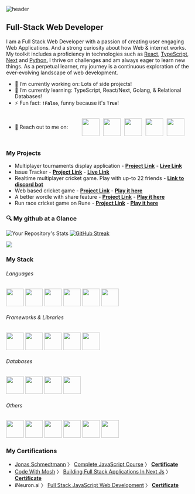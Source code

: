 ![header](https://capsule-render.vercel.app/api?type=waving&color=0:FFEBB7,100:0081B4&text=Hi%20There!%20I%27m%20Samir!%F0%9F%91%8B&animation=twinkling&fontSize=50)

Full-Stack Web Developer
-----------------------

I am a Full Stack Web Developer with a passion of creating user engaging Web Applications. And a strong curiosity about how Web & internet works. My toolkit includes a proficiency in technologies such as [React](https://reactjs.org/), [TypeScript](https://www.typescriptlang.org/), [Next](https://nextjs.org/) and [Python.](https://www.python.org/)
I thrive on challenges and am always eager to learn new things. As a perpetual learner, my journey is a continuous exploration of the ever-evolving landscape of web development.


- 🔭 I’m currently working on: Lots of side projects!
- 🌱 I’m currently learning: TypeScript, React/Next, Golang, & Relational Databases!
- ⚡ Fun fact: **`!False`**, funny because it's **`True`**!

<div style="display:flex; align-items:center;">
<p>

- 💬 Reach out to me on:
</p>

<p style="display:flex; align-items:center; justify-content:space-between; gap:10px;">
&emsp;&emsp;
<a href="https://www.linkedin.com/in/samir-mishra-497284137/">
<img src="https://cdn.jsdelivr.net/gh/devicons/devicon/icons/linkedin/linkedin-original.svg" style="width:48px;height:auto;" />
</a>

<a href="https://discord.com/users/278094147901194242">
<img src="https://assets-global.website-files.com/6257adef93867e50d84d30e2/636e0a69f118df70ad7828d4_icon_clyde_blurple_RGB.svg" style="width:48px;height:auto;" />
</a>

<a href="https://samirmishra27.hashnode.dev/">
<img src="https://cdn.hashnode.com/res/hashnode/image/upload/v1611902473383/CDyAuTy75.png?auto=compress" style="width:48px;height:auto;" />
</a>

<a href="https://leetcode.com/SamirMishra27/">
<img src="https://upload.wikimedia.org/wikipedia/commons/1/19/LeetCode_logo_black.png?20191202080835" style="width:48px;height:auto;" />
</a>

<a href="https://dev.to/samirmishra27/">
<img src="https://dev-to-uploads.s3.amazonaws.com/uploads/logos/resized_logo_UQww2soKuUsjaOGNB38o.png" style="width:48px;height:auto;" />
</a>
</p>
</div>

### My Projects

- Multiplayer tournaments display application - **[Project Link](https://github.com/SamirMishra27/hctournaments/)** - **[Live Link](https://hctournaments.vercel.app/)**
- Issue Tracker - **[Project Link](https://github.com/SamirMishra27/Issue-Tracker)** - **[Live Link](https://tracknsolve.vercel.app/)**
- Realtime multiplayer cricket game. Play with up-to 22 friends - **[Link to discord bot](http://top.gg/bot/753191385296928808/)**
- Web based cricket game - **[Project Link](https://github.com/reactplay/react-play/tree/main/src/plays/cricket-game)** - **[Play it here](https://reactplay.io/plays/samirmishra27/cricket-game)**
- A better wordle with share feature - **[Project Link](https://github.com/reactplay/react-play/tree/main/src/plays/wordle)** - **[Play it here](https://reactplay.io/plays/samirmishra27/wordle)**
- Run race cricket game on Rune - **[Project Link](https://github.com/SamirMishra27/rune-multiplayer)** - **[Play it here](https://reactjam.com/games/summer-2023-hand-cricket-run-race)**

### 🔍 My github at a Glance
![Your Repository's Stats](https://github-readme-stats.vercel.app/api/top-langs/?username=SamirMishra27&theme=blue-green)
[![GitHub Streak](https://streak-stats.demolab.com/?user=SamirMishra27&theme=black-ice)](https://git.io/streak-stats)

<p>
<img src="https://user-images.githubusercontent.com/68955143/264739572-1044f2e9-8e67-4059-a56b-ff5fc431de26.png" style=""/>
</p>

### My Stack

###### Languages
<p>
<img src="https://cdn.jsdelivr.net/gh/devicons/devicon/icons/html5/html5-original-wordmark.svg" style="width:48px;height:auto;"/>
<img src="https://cdn.jsdelivr.net/gh/devicons/devicon/icons/css3/css3-original-wordmark.svg" style="width:48px;height:auto;"/>
<img src="https://cdn.jsdelivr.net/gh/devicons/devicon/icons/javascript/javascript-original.svg" style="width:48px;height:auto;"/>
<img src="https://cdn.jsdelivr.net/gh/devicons/devicon/icons/typescript/typescript-original.svg" style="width:48px;height:auto;"/>
<img src="https://cdn.jsdelivr.net/gh/devicons/devicon/icons/python/python-original.svg" style="width:48px;height:auto;"/>
<img src="https://cdn.jsdelivr.net/gh/devicons/devicon/icons/rust/rust-plain.svg" style="width:48px;height:auto;"/>
</p>

###### Frameworks & Libraries
<p>
<img src="https://cdn.jsdelivr.net/gh/devicons/devicon/icons/react/react-original.svg" style="width:48px;height:auto;"/>
<img src="https://cdn.jsdelivr.net/gh/devicons/devicon/icons/nextjs/nextjs-original.svg" style="width:48px;height:auto;"/>
<img src="https://vitejs.dev/logo-with-shadow.png" style="width:48px;height:auto;"/>
<img src="https://cdn.jsdelivr.net/gh/devicons/devicon/icons/flask/flask-original.svg" style="width:48px;height:auto;"/>
<img src="https://cdn.jsdelivr.net/gh/devicons/devicon/icons/sqlalchemy/sqlalchemy-original.svg" style="width:48px;height:auto;"/>

</p>

###### Databases
<p>
<img src="https://cdn.jsdelivr.net/gh/devicons/devicon/icons/mongodb/mongodb-original.svg" style="width:48px;height:auto;"/>
<img src="https://cdn.jsdelivr.net/gh/devicons/devicon/icons/sqlite/sqlite-original.svg" style="width:48px;height:auto;"/>
<img src="https://cdn.jsdelivr.net/gh/devicons/devicon/icons/postgresql/postgresql-original.svg" style="width:48px;height:auto;"/>
<img src="https://cdn.jsdelivr.net/gh/devicons/devicon/icons/mysql/mysql-original.svg" style="width:48px;height:auto;"/>
</p>

###### Others
<p>
<img src="https://cdn.jsdelivr.net/gh/devicons/devicon/icons/nodejs/nodejs-original.svg" style="width:48px;height:auto;"/>
<img src="https://cdn.jsdelivr.net/gh/devicons/devicon/icons/ubuntu/ubuntu-plain-wordmark.svg" style="width:48px;height:auto;"/>
<img src="https://cdn.svgporn.com/logos/swagger.svg" style="width:48px;height:auto;"/>
<img src="https://cdn.jsdelivr.net/gh/devicons/devicon/icons/tailwindcss/tailwindcss-plain.svg" style="width:48px;height:auto;"/>
<img src="https://cdn.jsdelivr.net/gh/devicons/devicon/icons/vscode/vscode-original.svg" style="width:48px;height:auto;"/>
<img src="https://cdn.jsdelivr.net/gh/devicons/devicon/icons/git/git-original.svg" style="width:48px;height:auto;"/>
</p>

### My Certifications
- [Jonas Schmedtmann](https://twitter.com/jonasschmedtman) 〉 [Complete JavaScript Course](https://www.udemy.com/course/the-complete-javascript-course/) 〉 **[Certificate](https://www.udemy.com/certificate/UC-dd6d6b36-1d59-48f0-ad83-93b75e109c90/)**
- [Code With Mosh](https://twitter.com/moshhamedani) 〉 [Building Full Stack Applications In Next Js](https://codewithmosh.com/p/nextjs-projects-issue-tracker) 〉 **[Certificate](https://members.codewithmosh.com/courses/2187934/certificate)**
- iNeuron.ai 〉 [Full Stack JavaScript Web Development](https://learn.ineuron.ai/certificate/096780fe-063c-4cbd-9135-c8862159e064) 〉 **[Certificate](https://learn.ineuron.ai/certificate/096780fe-063c-4cbd-9135-c8862159e064)**
